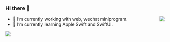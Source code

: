 ### Hi there 👋

<img align="right" src="https://github-readme-stats.vercel.app/api/top-langs/?username=xiaohongcoder&layout=compact">

- 🔭 I’m currently working with web, wechat miniprogram.
- 🌱 I’m currently learning Apple Swift and SwiftUI.

<img align="left" src="https://github-readme-stats.vercel.app/api?username=zhu-hongwei&include_all_commits=true&count_private-true&custom_title=zhu-hongwei'%20GitHub%20Stats&line_height=30&show_icons=true&hide_border=true&bg_color=192133&title_color=efb752&icon_color=efb752&text_color=70bed9">

